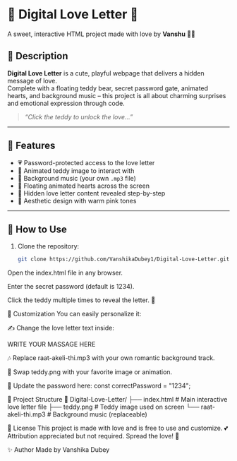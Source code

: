 # 💖 Digital Love Letter 💖  
A sweet, interactive HTML project made with love by **Vanshu** 🧸✨

## 💌 Description

**Digital Love Letter** is a cute, playful webpage that delivers a hidden message of love.  
Complete with a floating teddy bear, secret password gate, animated hearts, and background music – this project is all about charming surprises and emotional expression through code.

> _“Click the teddy to unlock the love...”_

---

## 🌟 Features

- 💗 Password-protected access to the love letter  
- 🐻 Animated teddy image to interact with  
- 🎵 Background music (your own `.mp3` file)  
- 💞 Floating animated hearts across the screen  
- 📝 Hidden love letter content revealed step-by-step  
- 💅 Aesthetic design with warm pink tones

---

## 🔧 How to Use

1. Clone the repository:
   ```bash
   git clone https://github.com/VanshikaDubey1/Digital-Love-Letter.git
Open the index.html file in any browser.

Enter the secret password (default is 1234).

Click the teddy multiple times to reveal the letter. 💌

🎨 Customization
You can easily personalize it:

✍ Change the love letter text inside:
<div class="letter-text">
  WRITE YOUR MASSAGE HERE
</div>

🎶 Replace raat-akeli-thi.mp3 with your own romantic background track.

🧸 Swap teddy.png with your favorite image or animation.

🔐 Update the password here:
const correctPassword = "1234";

📁 Project Structure
📁 Digital-Love-Letter/
├── index.html         # Main interactive love letter file
├── teddy.png          # Teddy image used on screen
└── raat-akeli-thi.mp3 # Background music (replaceable)


📜 License
This project is made with love and is free to use and customize. 💕
Attribution appreciated but not required. Spread the love! 🌸

✨ Author
Made by Vanshika Dubey 
